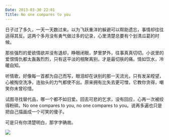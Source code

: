 ```yaml
---
Date: 2013-03-30 22:01
Title: No one compares to you
---
```


日子过了多久，一天一天数过来。以为飞跃重洋的躲避可以帮助遗忘，事情却往往适得其反。这两个多月没有勇气做过多的记录，心里清楚总要有个划清瓜葛的时候。

那些强烈的爱欲情欲并没有退却，睁眼闭眼，梦里梦外，往事真真切切。小说里的爱恨情仇都太轰轰烈烈，只有这平淡的相聚离别，才是最切肤的痛。情如饮水，冷暖自知。

听情歌，好像每一首都为自己而写，眼泪却在诀别的那一天流光，只有发呆瞠望，心被掏空洗净，连抬头的力气都使不出。原来拥有比失去更可憎，它教你贪得，嘲笑你未曾珍惜。

试图寻找替代品，哪一个都不如旧爱。回去可悲的乞求，没有回应，心再一次被绞得粉碎。No one compares to you, no one compares to you。说再多遍也只是把自己描画成一个可笑的傻子。

可是只有你清楚明白，那字字确凿。

![](https://dl.dropbox.com/u/914090/images/2013-03-30-no-one-compares-to-you.JPG)